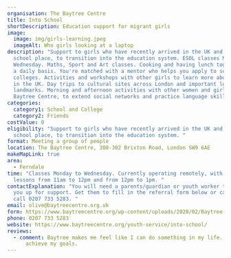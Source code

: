 ```yaml
---
organisation: The Baytree Centre
title: Into School
shortDescription: Education support for migrant girls
image:
  image: img/girls-learning.jpeg
  imageAlt: Who girls looking at a laptop
description: "Support to girls who have recently arrived in the UK and have no
  school place, to transition into the education system. ESOL classes Monday to
  Wednesday. Maths, Sport and Art classes. Cooking and having lunch together on
  a daily basis. You're matched with a mentor who helps you apply to schools and
  colleges. Activities and workshops with other girls to learn more about life
  in the UK. Day trips to cultural sites across London and important local
  landmarks. Morning and afternoon activities with other women and girls at the
  Baytree Centre, to extend social networks and practice language skills. "
categories:
  category1: School and College
  category2: Friends
costValue: 0
eligibility: "Support to girls who have recently arrived in the UK and have no
  school place, to transition into the education system. "
format: Meeting a group of people
location: The Baytree Centre, 300-302 Brixton Road, London SW9 6AE
makeMapLink: true
area:
  - Ferndale
time: "Classes Monday to Wednesday. Currently operating remotely, with two
  lessons from 11am to 12pm and from 12pm to 1pm. "
contactExplanation: "You will need a parents/guardian or youth worker to sign
  you up for support. Get them to fill in the referral form below or call or
  call 0207 733 5283. "
email: olive@baytreecentre.org.uk
form: https://www.baytreecentre.org/wp-content/uploads/2020/02/Baytree-Referral-Form.docx
phone: 0207 733 5283
website: https://www.baytreecentre.org/youth-service/into-school/
reviews:
  - comment: Baytree makes me feel like I can do something in my life. Like I can
      achieve my goals.
---
```

